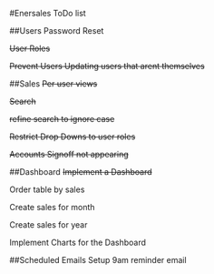 #Enersales ToDo list

##Users
Password Reset

~~User Roles~~

~~Prevent Users Updating users that arent themselves~~

##Sales
~~Per user views~~

~~Search~~

~~refine search to ignore case~~

~~Restrict Drop Downs to user roles~~

~~Accounts Signoff not appearing~~

##Dashboard
~~Implement a Dashboard~~

Order table by sales

Create sales for month

Create sales for year

Implement Charts for the Dashboard

##Scheduled Emails
Setup 9am reminder email
